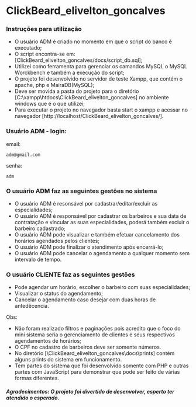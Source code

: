 # ClickBeard_elivelton_goncalves

### Instruções para utilização

* O usuário ADM é criado no momento em que o script do banco é executado;
* O script encontra-se em: [ClickBeard_elivelton_goncalves/docs/script_db.sql];
* Utilizei como ferramenta para gerenciar os camandos MySQL o MySQL Worckbench e também a execução do script;
* O projeto foi desenvolvido no servidor de teste Xampp, que contém o apache, php e MairaDB(MySQL);
* Deve ser movida a pasta do projeto para o diretório [C:\xampp\htdocs\ClickBeard_elivelton_goncalves] no ambiente windows que é o que utilizei;
* Para executar o projeto no navegador basta start o xampp e acessar no navegador [http://localhost/ClickBeard_elivelton_goncalves/].

### Usuário ADM - login:
email: 
```
adm@gmail.com
```

senha: 
```
adm
```

### O usuário ADM faz as seguintes gestões no sistema

- O usuário ADM é resonsável por cadastrar/editar/excluir as especialidades;
- O usuário ADM é responsável por cadastrar os barbeiros e sua data de contratação e vincular as suas especialidades, poderá também excluir o barbeiro cadastrado;
- O usuário ADM pode visualizar e também efetuar cancelamento dos horários agendados pelos clientes;
- O usuário ADM pode finalizar o atendimento após encerrá-lo;
- O usuário ADM pode cancelar o agendamento a qualquer momento sem intervalo de tempo.

### O usuário CLIENTE faz as seguintes gestões

- Pode agendar um horário, escolher o barbeiro com suas especialidades;
- Visualizar o status do agendamento;
- Cancelar o agendamento caso desejar com duas horas de antedêcencia.

Obs: 
- Não foram realizado filtros e paginações pois acredito que o foco do mini sistema seria o gerenciamento de clientes e seus respectivos agendamentos de horários;
- O CPF no cadastro de barbeiros deve ser somente números.
- No diretório [\ClickBeard_elivelton_goncalves\docs\prints] contém alguns prints do sistema em funcionamento.
- Tem partes do sistema que foi desenvolvido somente com PHP e outras partes com JavaScript para demonstrar que pode ser feito de várias formas diferentes.


##### Agradecimentos: O projeto foi divertido de desenvolver, esperto ter atendido o esperado.